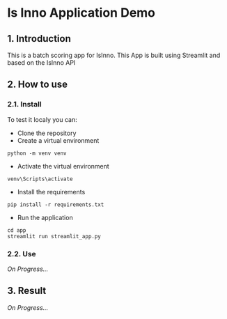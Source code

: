 # Is Inno Application Demo  
## 1. Introduction
This is a batch scoring app for IsInno. This App is built using Streamlit and based on the IsInno API
## 2. How to use
### 2.1. Install
To test it localy you can: 
- Clone the repository
- Create a virtual environment
```
python -m venv venv
```
- Activate the virtual environment
```
venv\Scripts\activate
```
- Install the requirements
```
pip install -r requirements.txt
```
- Run the application
```
cd app
streamlit run streamlit_app.py
```
### 2.2. Use
*On Progress...*
## 3. Result
*On Progress...*
